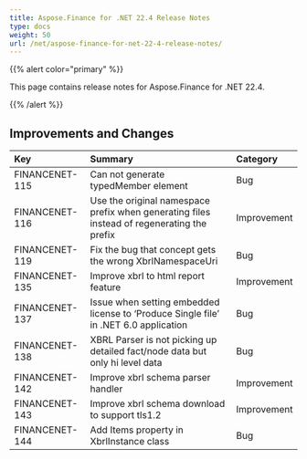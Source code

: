 ```yaml
---
title: Aspose.Finance for .NET 22.4 Release Notes
type: docs
weight: 50
url: /net/aspose-finance-for-net-22-4-release-notes/
---
```


{{% alert color="primary" %}}

This page contains release notes for Aspose.Finance for .NET 22.4.

{{% /alert %}}

## **Improvements and Changes**

|**Key**|**Summary**|**Category**|
| :- | :- | :- |
|FINANCENET-115|Can not generate typedMember element|Bug|
|FINANCENET-116|Use the original namespace prefix when generating files instead of regenerating the prefix|Improvement|
|FINANCENET-119|Fix the bug that concept gets the wrong XbrlNamespaceUri|Bug|
|FINANCENET-135|Improve xbrl to html report feature|Improvement|
|FINANCENET-137|Issue when setting embedded license to ‘Produce Single file’ in .NET 6.0 application |Bug|
|FINANCENET-138|XBRL Parser is not picking up detailed fact/node data but only hi level data |Bug|
|FINANCENET-142|Improve xbrl schema parser handler|Improvement|
|FINANCENET-143|Improve xbrl schema download to support tls1.2 |Improvement|
|FINANCENET-144|Add Items property in XbrlInstance class |Bug|

